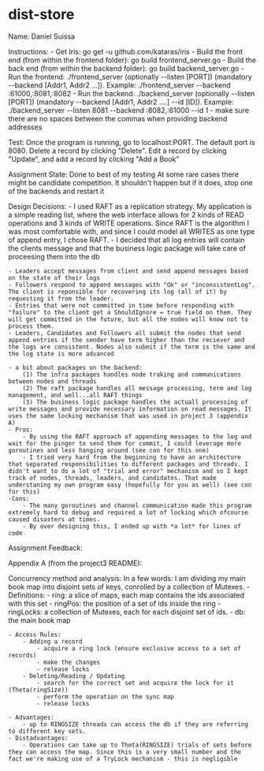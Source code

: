 # dist-store

Name: Daniel Suissa

Instructions:
	- Get Iris: go get -u github.com/kataras/iris
	- Build the front end (from within the frontend folder): go build frontend_server.go
	- Build the back end (from within the backend folder): go build backend_server.go
	- Run the frontend: ./frontend_server (optionally --listen [PORT])  (mandatory --backend [Addr1, Addr2 ...]). Example: ./frontend_server --backend :61000,:8081,:8082 
	- Run the backend: ./backend_server (optionally --listen [PORT]) (mandatory --backend [Addr1, Addr2 ....] --id [ID]). Example: ./backend_server --listen 8081 --backend :8082,:61000 --id 1
	- make sure there are no spaces between the commas when providing backend addresses

Test: 
	Once the program is running, go to localhost:PORT. The default port is 8080.
	Delete a record by clicking "Delete". Edit a record by clicking "Update", and add a record by clicking "Add a Book"

Assignment State: 
	Done to best of my testing
	At some rare cases there might be candidate competition. It shouldn't happen but if it does, stop one of the backends and restart it

Design Decisions:
	- I used RAFT as a replication strategy. My application is a simple reading list, where the web interface allows for 2 kinds of READ operations and 3 kinds of WRITE operations. Since RAFT is the algorithm I was most comfortable with, and since I could model all WRITES as one type of append entry, I chose RAFT.
	- I decided that all log entries will contain the clients message and that the business logic package will take care of proceesing them into the db

	- Leaders accept messages from client and send append messages based on the state of their logs
	- Followers respond to append messages with "Ok" or "inconsistentLog". The client is reponsible for recovering its log (all of it) by requesting it from the leader. 
	- Entries that were not committed in time before responding with "failure" to the client get a ShouldIgnore = true field on them. They will get committed in the future, but all the nodes will know not to process them.
	- Leaders, Candidates and Followers all submit the nodes that send append entries if the sender have term higher than the reciever and the logs are consistent. Nodes also submit if the term is the same and the log state is more advanced

	- a bit about packages on the backend: 
		(1) The infra packages handles node traking and communications between nodes and threads 
		(2) The raft package handles all message processing, term and log management, and well...all RAFT things
		(3) The business logic package handles the actuall processing of write messages and provide necessary information on read messages. It uses the same locking mechanism that was used in project 3 (appendix A)
	- Pros: 
		- By using the RAFT approach of appending messages to the log and wait for the pinger to send them for commit, I could leverage more goroutines and less hanging around (see con for this one)
		- I tried very hard from the beginning to have an architecture that separated responsibilities to different packages and threads. I didn't want to do a lot of "trial and error" mechanism and so I kept track of nodes, threads, leaders, and candidates. That made understaning my own program easy (hopefully for you as well) (see con for this)
	-Cons:
		- The many goroutines and channel communication made this program extremely hard to debug and required a lot of locking which ofcourse caused disasters at times.
		- By over designing this, I ended up with *a lot* for lines of code
Assignment Feedback:





Appendix A (from the project3 README):

Concurrency method and analysis:
In a few words: I am dividing my main book map into disjoint sets of keys, conrolled by a collection of Mutexes.
	- Definitions:
		- ring: a slice of maps, each map contains the ids associated with this set
		- ringPos: the position of a set of ids inside the ring
		- ringLocks: a collection of Mutexes, each for each disjoint set of ids. 
		- db: the main book map

	- Access Rules:
		- Adding a record
			- acquire a ring lock (ensure exclusive access to a set of records)
			- make the changes
			- release locks
		- Deleting/Reading / Updating
			- search for the correct set and acquire the lock for it (Theta(ringSize))
			- perform the operation on the sync map
			- release locks
	
	- Advantages:
		- up to RINGSIZE threads can access the db if they are referring to different key sets.
	- Distadvantages:
		- Operations can take up to Theta(RINGSIZE) trials of sets before they can access the map. Since this is a very small number and the fact we're making use of a TryLock mechanism - this is negligible